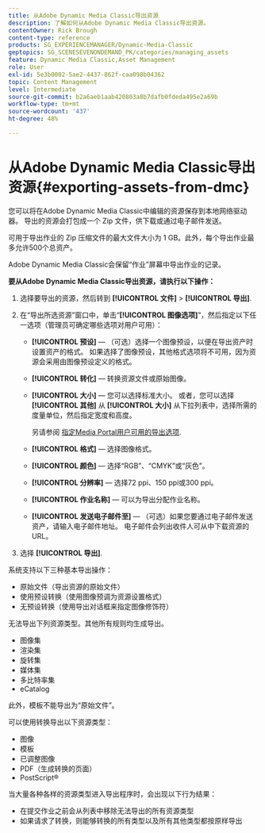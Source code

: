 ```yaml
---
title: 从Adobe Dynamic Media Classic导出资源
description: 了解如何从Adobe Dynamic Media Classic导出资源。
contentOwner: Rick Brough
content-type: reference
products: SG_EXPERIENCEMANAGER/Dynamic-Media-Classic
geptopics: SG_SCENESEVENONDEMAND_PK/categories/managing_assets
feature: Dynamic Media Classic,Asset Management
role: User
exl-id: 5e3b0002-5ae2-4437-862f-caa098b04362
topic: Content Management
level: Intermediate
source-git-commit: b2a6aeb1aab420803a8b7dafb0fdeda495e2a69b
workflow-type: tm+mt
source-wordcount: '437'
ht-degree: 48%

---
```


# 从Adobe Dynamic Media Classic导出资源{#exporting-assets-from-dmc}

您可以将在Adobe Dynamic Media Classic中编辑的资源保存到本地网络驱动器。 导出的资源会打包成一个 Zip 文件，供下载或通过电子邮件发送。

可用于导出作业的 Zip 压缩文件的最大文件大小为 1 GB。此外，每个导出作业最多允许500个总资产。

Adobe Dynamic Media Classic会保留“作业”屏幕中导出作业的记录。

**要从Adobe Dynamic Media Classic导出资源，请执行以下操作：**

1. 选择要导出的资源，然后转到 **[!UICONTROL 文件]** > **[!UICONTROL 导出]**.
1. 在“导出所选资源”窗口中，单击“**[!UICONTROL 图像选项]**”，然后指定以下任一选项（管理员可确定哪些选项对用户可用）：

   * **[!UICONTROL 预设]**  — （可选）选择一个图像预设，以便在导出资产时设置资产的格式。 如果选择了图像预设，其他格式选项将不可用，因为资源会采用由图像预设定义的格式。

   * **[!UICONTROL 转化]**  — 转换资源文件或原始图像。

   * **[!UICONTROL 大小]**  — 您可以选择标准大小。 或者，您可以选择 **[!UICONTROL 其他]** 从 **[!UICONTROL 大小]** 从下拉列表中，选择所需的度量单位，然后指定宽度和高度。

     另请参阅 [指定Media Portal用户可用的导出选项](specifying-export-options-available-media.md#specifying_export_options_available_to_media_portal_users).

   * **[!UICONTROL 格式]**  — 选择图像格式。

   * **[!UICONTROL 颜色]**  — 选择“RGB”、“CMYK”或“灰色”。

   * **[!UICONTROL 分辨率]**  — 选择72 ppi、150 ppi或300 ppi。

   * **[!UICONTROL 作业名称]**  — 可以为导出分配作业名称。

   * **[!UICONTROL 发送电子邮件至]**  — （可选）如果您要通过电子邮件发送资产，请输入电子邮件地址。 电子邮件会列出收件人可从中下载资源的 URL。

1. 选择 **[!UICONTROL 导出]**.

系统支持以下三种基本导出操作：

* 原始文件（导出资源的原始文件）
* 使用预设转换（使用图像预调为资源设置格式）
* 无预设转换（使用导出对话框来指定图像修饰符）

无法导出下列资源类型。其他所有规则均生成导出。

* 图像集
* 渲染集
* 旋转集
* 媒体集
* 多比特率集
* eCatalog

此外，模板不能导出为“原始文件”。

可以使用转换导出以下资源类型：

* 图像
* 模板
* 已调整图像
* PDF（生成转换的页面）
* PostScript®

当大量各种各样的资源类型进入导出程序时，会出现以下行为结果：

* 在提交作业之前会从列表中移除无法导出的所有资源类型
* 如果请求了转换，则能够转换的所有类型以及所有其他类型都按原样导出
